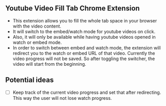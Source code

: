 ## Youtube Video Fill Tab Chrome Extension
- This extension allows you to fill the whole tab space in your browser with the video content.
- It will switch to the embed/watch mode for youtube videos on click.
- Also, it will only be available while having youtube videos opened in watch or embed mode.
- In order to switch between embed and watch mode, the extension will redirect you to the watch or embed URL of that video. Currently the video progress will not be saved. So after toggling the switcher, the video will start from the beginning.

## Potential ideas
- [ ] Keep track of the current video progress and set that after redirecting. This way the user will not lose watch progress.
